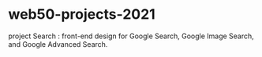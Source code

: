 # web50-projects-2021
project Search :  front-end design for Google Search, Google Image Search, and Google Advanced Search.

